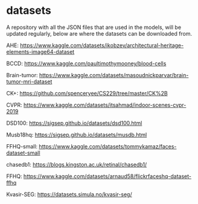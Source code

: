 # datasets
A repository with all the JSON files that are used in the models, will be updated regularly, below are where the datasets can be downloaded from.

AHE: https://www.kaggle.com/datasets/ikobzev/architectural-heritage-elements-image64-dataset

BCCD: https://www.kaggle.com/paultimothymooney/blood-cells

Brain-tumor: https://www.kaggle.com/datasets/masoudnickparvar/brain-tumor-mri-dataset

CK+: https://github.com/spenceryee/CS229/tree/master/CK%2B

CVPR: https://www.kaggle.com/datasets/itsahmad/indoor-scenes-cvpr-2019

DSD100: https://sigsep.github.io/datasets/dsd100.html

Musb18hq: https://sigsep.github.io/datasets/musdb.html

FFHQ-small: https://www.kaggle.com/datasets/tommykamaz/faces-dataset-small 

chasedb1: https://blogs.kingston.ac.uk/retinal/chasedb1/

FFHQ: https://www.kaggle.com/datasets/arnaud58/flickrfaceshq-dataset-ffhq

Kvasir-SEG: https://datasets.simula.no/kvasir-seg/

